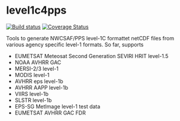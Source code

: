 level1c4pps
===========

[![Build status](https://github.com/foua-pps/level1c4pps/workflows/CI/badge.svg?branch=master)](https://github.com/foua-pps/level1c4pps/workflows/CI/badge.svg?branch=master)
[![Coverage Status](https://coveralls.io/repos/github/foua-pps/level1c4pps/badge.svg)](https://coveralls.io/github/foua-pps/level1c4pps?branch=master)


Tools to generate NWCSAF/PPS level-1C formattet netCDF files from various
agency specific level-1 formats. So far, supports

 - EUMETSAT Meteosat Second Generation SEVIRI HRIT level-1.5
 - NOAA AVHRR GAC
 - MERSI-2/3 level-1
 - MODIS level-1
 - AVHRR eps level-1b
 - AVHRR AAPP level-1b
 - VIIRS level-1b
 - SLSTR level-1b
 - EPS-SG MetImage level-1 test data
 - EUMETSAT AVHRR GAC FDR
